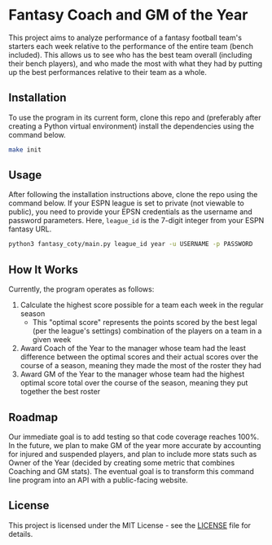 # Fantasy Coach and GM of the Year

This project aims to analyze performance of a fantasy football team's starters each week relative to the performance of the entire team (bench included). This allows us to see who has the best team overall (including their bench players), and who made the most with what they had by putting up the best performances relative to their team as a whole.

## Installation

To use the program in its current form, clone this repo and (preferably after creating a Python virtual environment) install the dependencies using the command below.

```bash
make init
```

## Usage

After following the installation instructions above, clone the repo using the command below. If your ESPN league is set to private (not viewable to public), you need to provide your EPSN credentials as the username and password parameters. Here, `league_id` is the 7-digit integer from your ESPN fantasy URL.

```bash
python3 fantasy_coty/main.py league_id year -u USERNAME -p PASSWORD
```

## How It Works

Currently, the program operates as follows:

1. Calculate the highest score possible for a team each week in the regular season
   - This "optimal score" represents the points scored by the best legal (per the league's settings) combination of the players on a team in a given week
2. Award Coach of the Year to the manager whose team had the least difference between the optimal scores and their actual scores over the course of a season, meaning they made the most of the roster they had
3. Award GM of the Year to the manager whose team had the highest optimal score total over the course of the season, meaning they put together the best roster

## Roadmap

Our immediate goal is to add testing so that code coverage reaches 100%. In the future, we plan to make GM of the year more accurate by accounting for injured and suspended players, and plan to include more stats such as Owner of the Year (decided by creating some metric that combines Coaching and GM stats). The eventual goal is to transform this command line program into an API with a public-facing website.

## License

This project is licensed under the MIT License - see the [LICENSE](LICENSE) file for details.
